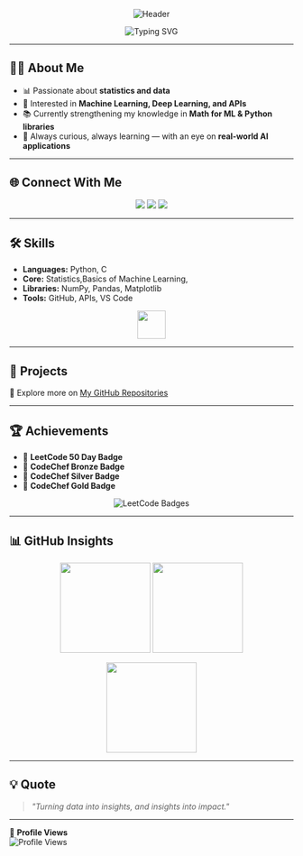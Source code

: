 <!-- HEADER -->
<p align="center">
  <img src="https://capsule-render.vercel.app/api?type=rect&color=0:2E8B57,100:20B2AA&height=100&section=header&text=Nithya%20Shri%20S%20K&fontColor=ffffff&fontSize=35&animation=fadeIn&fontAlignY=55" alt="Header"/>
</p>

<p align="center">
  <img src="https://readme-typing-svg.herokuapp.com?font=Roboto+Mono&size=24&color=2E8B57&center=true&vCenter=true&width=900&lines=Passionate+about+Statistics+and+Data;Exploring+Machine+Learning+%26+APIs;Curious+about+New+Technologies" alt="Typing SVG"/>
</p>

---

## 👩‍💻 About Me  
- 📊 Passionate about **statistics and data**  
- 🤖 Interested in **Machine Learning, Deep Learning, and APIs**  
- 📚 Currently strengthening my knowledge in **Math for ML & Python libraries**  
- 🌱 Always curious, always learning — with an eye on **real-world AI applications**  

---

## 🌐 Connect With Me  
<p align="center">
  <a href="https://github.com/NithyaShriSK"><img src="https://img.shields.io/badge/GitHub-181717?style=for-the-badge&logo=github&logoColor=white"/></a>
  <a href="https://leetcode.com/u/nithyashrisk/"><img src="https://img.shields.io/badge/LeetCode-FFA116?style=for-the-badge&logo=leetcode&logoColor=white"/></a>
  <a href="https://huggingface.co/NithyaShriSK"><img src="https://img.shields.io/badge/HuggingFace-FCC624?style=for-the-badge&logo=huggingface&logoColor=black"/></a>
</p>

---

## 🛠️ Skills  
- **Languages:** Python, C  
- **Core:** Statistics,Basics of Machine Learning,   
- **Libraries:** NumPy, Pandas, Matplotlib  
- **Tools:** GitHub, APIs, VS Code  

<p align="center">
  <img src="https://skillicons.dev/icons?i=python,cpp,numpy,pandas,git,github,vscode" height="50"/>
</p>

---

## 📂 Projects  
🔹 Explore more on [My GitHub Repositories](https://github.com/NithyaShriSK)  

---

## 🏆 Achievements  
- 🏅 **LeetCode 50 Day Badge**  
- 🥉 **CodeChef Bronze Badge**  
- 🥈 **CodeChef Silver Badge**  
- 🥇 **CodeChef Gold Badge**  

<p align="center">
  <img src="https://leetcode-badge-showcase.vercel.app/api?username=nithyashrisk&theme=light" alt="LeetCode Badges"/>
</p>

---

## 📊 GitHub Insights  
<p align="center">
  <img src="https://github-readme-stats.vercel.app/api?username=NithyaShriSK&show_icons=true&theme=default&hide_border=true" height="160"/>
  <img src="https://github-readme-stats.vercel.app/api/top-langs/?username=NithyaShriSK&layout=compact&theme=default&hide_border=true" height="160"/>
</p>

<p align="center">
  <img src="https://streak-stats.demolab.com?user=NithyaShriSK&theme=default&hide_border=true" height="160"/>
</p>

---

## 💡 Quote  
> *"Turning data into insights, and insights into impact."*  

---

👀 **Profile Views**  
![Profile Views](https://komarev.com/ghpvc/?username=NithyaShriSK&style=flat-square&color=2E8B57)  
